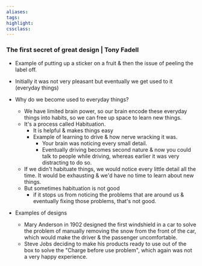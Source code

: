 ```yaml
---
aliases:  
tags:
highlight:  
cssclass:
---
```


### The first secret of great design | Tony Fadell
- Example of putting up a sticker on a fruit & then the issue of peeling the label off.
- Initially it was not very pleasant but eventually we get used to it (everyday things)
- Why do we become used to everyday things?
	- We have limited brain power, so our brain encode these everyday things into habits, so we can free up space to learn new things.
	- It's a process called Habituation.
		- It is helpful & makes things easy
		- Example of learning to drive & how nerve wracking it was.
			- Your brain was noticing every small detail.
			- Eventually driving becomes second nature & now you could talk to people while driving, whereas earlier it was very distracting to do so.
	- If we didn't habituate things, we would notice every little detail all the time. It would be exhausting & we'd have no time to learn about new things.
	- But sometimes habituation is not good
		- if it stops us from noticing the problems that are around us & eventually fixing those problems, that's not good.

- Examples of designs
	- Mary Anderson in 1902 designed the first windshield in a car to solve the problem of manually removing the snow from the front of the car, which would make the driver & the passenger uncomfortable.
	- Steve Jobs deciding to make his products ready to use out of the box to solve the "Charge before use problem", which again was not a very happy experience.  